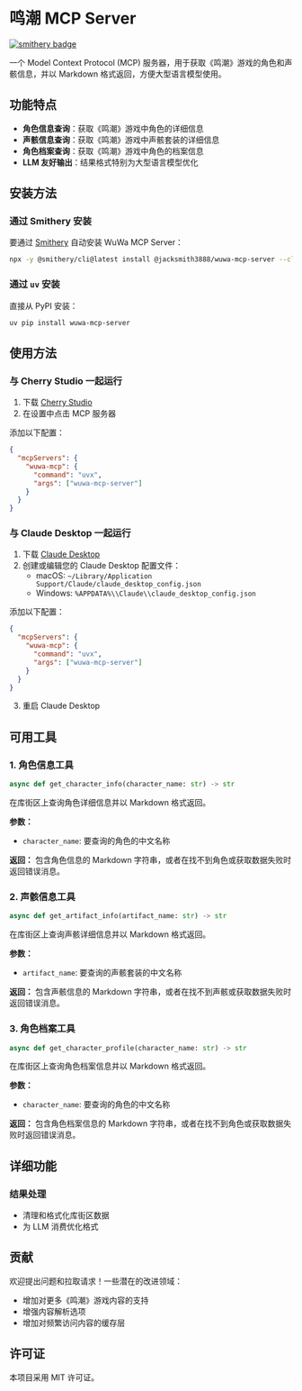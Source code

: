# 鸣潮 MCP Server

[![smithery badge](https://smithery.ai/badge/@jacksmith3888/wuwa-mcp-server)](https://smithery.ai/server/@jacksmith3888/wuwa-mcp-server)

一个 Model Context Protocol (MCP) 服务器，用于获取《鸣潮》游戏的角色和声骸信息，并以 Markdown 格式返回，方便大型语言模型使用。

## 功能特点

- **角色信息查询**：获取《鸣潮》游戏中角色的详细信息
- **声骸信息查询**：获取《鸣潮》游戏中声骸套装的详细信息
- **角色档案查询**：获取《鸣潮》游戏中角色的档案信息
- **LLM 友好输出**：结果格式特别为大型语言模型优化

## 安装方法

### 通过 Smithery 安装

要通过 [Smithery](https://smithery.ai/server/@jason/wuwa-mcp-server) 自动安装 WuWa MCP Server：

```bash
npx -y @smithery/cli@latest install @jacksmith3888/wuwa-mcp-server --client claude --key YOUR_SMITHERY_KEYs
```

### 通过 `uv` 安装

直接从 PyPI 安装：

```bash
uv pip install wuwa-mcp-server
```

## 使用方法

### 与 Cherry Studio 一起运行

1. 下载 [Cherry Studio](https://github.com/CherryHQ/cherry-studio)
2. 在设置中点击 MCP 服务器

添加以下配置：

```json
{
  "mcpServers": {
    "wuwa-mcp": {
      "command": "uvx",
      "args": ["wuwa-mcp-server"]
    }
  }
}
```

### 与 Claude Desktop 一起运行

1. 下载 [Claude Desktop](https://claude.ai/download)
2. 创建或编辑您的 Claude Desktop 配置文件：
   - macOS: `~/Library/Application Support/Claude/claude_desktop_config.json`
   - Windows: `%APPDATA%\\Claude\\claude_desktop_config.json`

添加以下配置：

```json
{
  "mcpServers": {
    "wuwa-mcp": {
      "command": "uvx",
      "args": ["wuwa-mcp-server"]
    }
  }
}
```

3. 重启 Claude Desktop

## 可用工具

### 1. 角色信息工具

```python
async def get_character_info(character_name: str) -> str
```

在库街区上查询角色详细信息并以 Markdown 格式返回。

**参数：**

- `character_name`: 要查询的角色的中文名称

**返回：**
包含角色信息的 Markdown 字符串，或者在找不到角色或获取数据失败时返回错误消息。

### 2. 声骸信息工具

```python
async def get_artifact_info(artifact_name: str) -> str
```

在库街区上查询声骸详细信息并以 Markdown 格式返回。

**参数：**

- `artifact_name`: 要查询的声骸套装的中文名称

**返回：**
包含声骸信息的 Markdown 字符串，或者在找不到声骸或获取数据失败时返回错误消息。

### 3. 角色档案工具

```python
async def get_character_profile(character_name: str) -> str
```

在库街区上查询角色档案信息并以 Markdown 格式返回。

**参数：**

- `character_name`: 要查询的角色的中文名称

**返回：**
包含角色档案信息的 Markdown 字符串，或者在找不到角色或获取数据失败时返回错误消息。

## 详细功能

### 结果处理

- 清理和格式化库街区数据
- 为 LLM 消费优化格式

## 贡献

欢迎提出问题和拉取请求！一些潜在的改进领域：

- 增加对更多《鸣潮》游戏内容的支持
- 增强内容解析选项
- 增加对频繁访问内容的缓存层

## 许可证

本项目采用 MIT 许可证。
